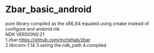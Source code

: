# Zbar_basic_android
pure library compiled as the x86_64 equaled 
using cmake instead of configure and andorid.mk  
  NDK VERSIONS:21   
  1.zbar:https://github.com/mchehab/zbar  
  2.libiconv-1.14 
  3.seting the ndk_path 
  4.compiled 

